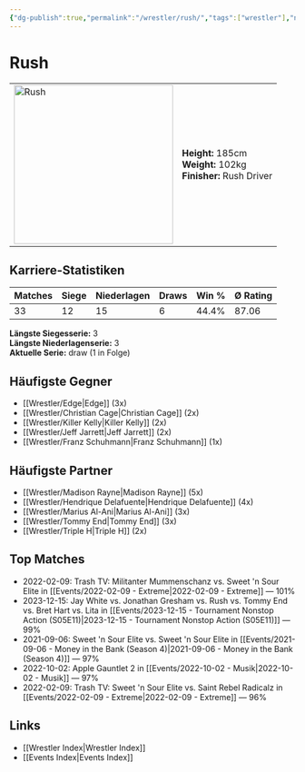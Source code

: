```yaml
---
{"dg-publish":true,"permalink":"/wrestler/rush/","tags":["wrestler"],"noteIcon":"","created":"2025-08-11T09:33:20.870+02:00"}
---
```



# Rush

<table>
<tr>
<td><img src="Rush.png" width="280" alt="Rush"></td>
<td>
<b>Height:</b> 185cm<br>
<b>Weight:</b> 102kg<br>
<b>Finisher:</b> Rush Driver<br>
</td>
</tr>
</table>

## Karriere-Statistiken

| Matches | Siege | Niederlagen | Draws | Win % | Ø Rating |
|---------|-------|-------------|-------|-------|-----------|
| 33 | 12 | 15 | 6 | 44.4% | 87.06 |

**Längste Siegesserie:** 3<br>**Längste Niederlagenserie:** 3<br>**Aktuelle Serie:** draw (1 in Folge)


## Häufigste Gegner
- [[Wrestler/Edge\|Edge]] (3x)
- [[Wrestler/Christian Cage\|Christian Cage]] (2x)
- [[Wrestler/Killer Kelly\|Killer Kelly]] (2x)
- [[Wrestler/Jeff Jarrett\|Jeff Jarrett]] (2x)
- [[Wrestler/Franz Schuhmann\|Franz Schuhmann]] (1x)

## Häufigste Partner
- [[Wrestler/Madison Rayne\|Madison Rayne]] (5x)
- [[Wrestler/Hendrique Delafuente\|Hendrique Delafuente]] (4x)
- [[Wrestler/Marius Al-Ani\|Marius Al-Ani]] (3x)
- [[Wrestler/Tommy End\|Tommy End]] (3x)
- [[Wrestler/Triple H\|Triple H]] (2x)

## Top Matches
- 2022-02-09: Trash TV: Militanter Mummenschanz vs. Sweet 'n Sour Elite in [[Events/2022-02-09 - Extreme\|2022-02-09 - Extreme]] — 101%
- 2023-12-15: Jay White vs. Jonathan Gresham vs. Rush vs. Tommy End vs. Bret Hart vs. Lita in [[Events/2023-12-15 - Tournament Nonstop Action (S05E11)\|2023-12-15 - Tournament Nonstop Action (S05E11)]] — 99%
- 2021-09-06: Sweet 'n Sour Elite vs. Sweet 'n Sour Elite in [[Events/2021-09-06 - Money in the Bank (Season 4)\|2021-09-06 - Money in the Bank (Season 4)]] — 97%
- 2022-10-02: Apple Gauntlet 2 in [[Events/2022-10-02 - Musik\|2022-10-02 - Musik]] — 97%
- 2022-02-09: Trash TV: Sweet 'n Sour Elite vs. Saint Rebel Radicalz in [[Events/2022-02-09 - Extreme\|2022-02-09 - Extreme]] — 96%

## Links
- [[Wrestler Index\|Wrestler Index]]
- [[Events Index\|Events Index]]

